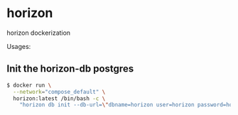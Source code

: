 # horizon
horizon dockerization

Usages:
## Init the horizon-db postgres
```bash
$ docker run \
  --network="compose_default" \
  horizon:latest /bin/bash -c \
    "horizon db init --db-url=\"dbname=horizon user=horizon password=horizon host=fox_horizon_db port=5432 sslmode=disable\""
```

